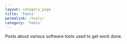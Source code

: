 ```yaml
---
layout: category_page
title: 'Tools'
permalink: /tools/
category: 'tools'
---
```


Posts about various software tools used to get work done.

